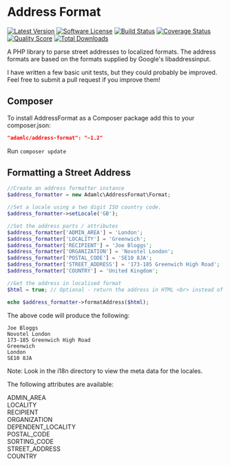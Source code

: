 Address Format
=============

[![Latest Version](https://img.shields.io/github/release/adamlc/address-format.svg?style=flat-square)](https://github.com/adamlc/address-format/releases)
[![Software License](https://img.shields.io/badge/license-MIT-brightgreen.svg?style=flat-square)](LICENSE)
[![Build Status](https://img.shields.io/travis/adamlc/address-format/master.svg?style=flat-square)](https://travis-ci.org/adamlc/address-format)
[![Coverage Status](https://img.shields.io/scrutinizer/coverage/g/adamlc/address-format.svg?style=flat-square)](https://scrutinizer-ci.com/g/adamlc/address-format/code-structure)
[![Quality Score](https://img.shields.io/scrutinizer/g/adamlc/address-format.svg?style=flat-square)](https://scrutinizer-ci.com/g/adamlc/address-format)
[![Total Downloads](https://img.shields.io/packagist/dt/adamlc/address-format.svg?style=flat-square)](https://packagist.org/packages/adamlc/address-format)

A PHP library to parse street addresses to localized formats. The address formats are based on the formats supplied by Google's libaddressinput.

I have written a few basic unit tests, but they could probably be improved. Feel free to submit a pull request if you improve them!


## Composer

To install AddressFormat as a Composer package add this to your composer.json:

```json
"adamlc/address-format": "~1.2"
```

Run `composer update`


## Formatting a Street Address

```php
//Create an address formatter instance
$address_formatter = new Adamlc\AddressFormat\Format;

//Set a locale using a two digit ISO country code.
$address_formatter->setLocale('GB');

//Set the address parts / attributes
$address_formatter['ADMIN_AREA'] = 'London';
$address_formatter['LOCALITY'] = 'Greenwich';
$address_formatter['RECIPIENT'] = 'Joe Bloggs';
$address_formatter['ORGANIZATION'] = 'Novotel London';
$address_formatter['POSTAL_CODE'] = 'SE10 8JA';
$address_formatter['STREET_ADDRESS'] = '173-185 Greenwich High Road';
$address_formatter['COUNTRY'] = 'United Kingdom';

//Get the address in localised format
$html = true; // Optional - return the address in HTML <br> instead of \n new lines

echo $address_formatter->formatAddress($html);
```


The above code will produce the following:

```
Joe Bloggs
Novotel London
173-185 Greenwich High Road
Greenwich
London
SE10 8JA
```


Note: Look in the i18n directory to view the meta data for the locales.


The following attributes are available:

ADMIN_AREA  
LOCALITY  
RECIPIENT  
ORGANIZATION  
DEPENDENT_LOCALITY  
POSTAL_CODE  
SORTING_CODE  
STREET_ADDRESS  
COUNTRY  
